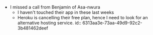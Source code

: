 - I missed a call from Benjamin of Asa-nwura
	- I haven't touched their app in these last weeks
	- Heroku is cancelling their free plan, hence I need to look for an alternative hosting service.
	  id:: 6313aa3e-73aa-49d9-92c2-3b481462deef